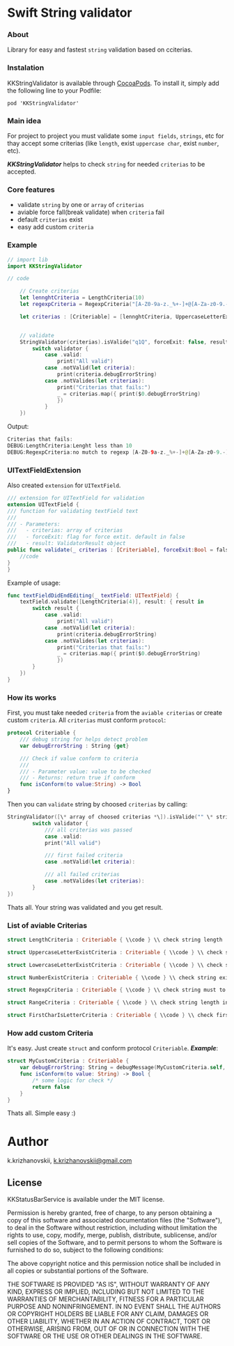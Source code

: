 # Swift String validator

### About
Library for easy and fastest `string` validation based on сciterias.

### Instalation
KKStringValidator is available through [CocoaPods](http://cocoapods.org). To install
it, simply add the following line to your Podfile:

```
pod 'KKStringValidator'
```

### Main idea
For project to project you must validate some `input fields`, `strings`, etc for thay accept some criterias (like `length`, exist `uppercase char`, exist `number`, etc).

***KKStringValidator*** helps to check `string` for needed `criterias` to be accepted.

### Core features
- validate `string` by one or `array` of `criterias`
- aviable force fall(break validate) when `criteria` fail
- default `criterias` exist 
- easy add custom `criteria`



### Example

```swift
// import lib
import KKStringValidator

// code

    // Create criterias
    let lennghtCriteria = LengthCriteria(10)
    let regexpCriteria = RegexpCriteria("[A-Z0-9a-z._%+-]+@[A-Za-z0-9.-]+\\.[A-Za-z]{2,4}")

    let criterias : [Criteriable] = [lennghtCriteria, UppercaseLetterExistCriteria(), LowercaseLetterExistCriteria(), NumberExistCriteria(), regexpCriteria]


    // validate
    StringValidator(criterias).isValide("q1Q", forceExit: false, result: { validator in
        switch validator {
            case .valid:
                print("All valid")
            case .notValid(let criteria):
                print(criteria.debugErrorString)
            case .notValides(let criterias):
                print("Criterias that fails:")
                _ = criterias.map({ print($0.debugErrorString)
                })
            }
    })

```

Output:
```swift
Criterias that fails:
DEBUG:LengthCriteria:Lenght less than 10
DEBUG:RegexpCriteria:no mutch to regexp [A-Z0-9a-z._%+-]+@[A-Za-z0-9.-]+\.[A-Za-z]{2,4}
```
### UITextFieldExtension
Also created `extension` for `UITextField`.

```swift 
/// extension for UITextField for validation
extension UITextField {
/// function for validating textField text
///
/// - Parameters:
///   - criterias: array of criterias
///   - forceExit: flag for force extit. default in false
///   - result: ValidatorResult object
public func validate(_ criterias : [Criteriable], forceExit:Bool = false, result:@escaping (ValidatorResult)->Void) {
    //code
}
}
```

Example of usage:

```swift
func textFieldDidEndEditing(_ textField: UITextField) {
    textField.validate([LengthCriteria(4)], result: { result in
        switch result {
            case .valid:
                print("All valid")
            case .notValid(let criteria):
                print(criteria.debugErrorString)
            case .notValides(let criterias):
                print("Criterias that fails:")
                _ = criterias.map({ print($0.debugErrorString)
                })
        }
    })
}
```

### How its works
First, you must take needed `criteria` from the `aviable criterias` or create custom `criteria`. All `criterias` must conform `protocol`:
```swift
protocol Criteriable {
    /// debug string for helps detect problem
    var debugErrorString : String {get}

    /// Check if value conform to criteria
    ///
    /// - Parameter value: value to be checked
    /// - Returns: return true if conform
    func isConform(to value:String) -> Bool
}
```

Then you can `validate` string by choosed `criterias` by calling:
```swift
StringValidator([\* array of choosed criterias *\]).isValide("" \* string to must be validate *\, forceExit: false, result: { validator in
        switch validator {
            /// all criterias was passed
            case .valid:
            print("All valid")

            /// first failed criteria
            case .notValid(let criteria):

            /// all failed criterias
            case .notValides(let criterias):
        }
})
```

Thats all. Your string was validated and you get result. 


### List of aviable Criterias
```swift
struct LengthCriteria : Criteriable { \\code } \\ check string length

struct UppercaseLetterExistCriteria : Criteriable { \\code } \\ check string contains one or more char in Uppercase

struct LowercaseLetterExistCriteria : Criteriable { \\code } \\ check string contains one or more char in Lowercase

struct NumberExistCriteria : Criteriable { \\code } \\ check string exist one or more numer

struct RegexpCriteria : Criteriable { \\code } \\ check string must to RegExp

struct RangeCriteria : Criteriable { \\code } \\ check string length inside range

struct FirstCharIsLetterCriteria : Criteriable { \\code } \\ check first char is letter and optional check if in uppercase

```


### How add custom Criteria
It's easy.
Just create `struct` and conform protocol `Criteriable`.
***Example***:
```swift
struct MyCustomCriteria : Criteriable {
    var debugErrorString: String = debugMessage(MyCustomCriteria.self, message:"some debug message")
    func isConform(to value: String) -> Bool {
        /* some logic for check */
        return false
    }
}
```
Thats all. Simple easy :)






# Author
k.krizhanovskii, k.krizhanovskii@gmail.com

## License
KKStatusBarService is available under the MIT license. 

Permission is hereby granted, free of charge, to any person obtaining a copy of this software and associated documentation files (the "Software"), to deal in the Software without restriction, including without limitation the rights to use, copy, modify, merge, publish, distribute, sublicense, and/or sell copies of the Software, and to permit persons to whom the Software is furnished to do so, subject to the following conditions:

The above copyright notice and this permission notice shall be included in all copies or substantial portions of the Software.

THE SOFTWARE IS PROVIDED "AS IS", WITHOUT WARRANTY OF ANY KIND, EXPRESS OR IMPLIED, INCLUDING BUT NOT LIMITED TO THE WARRANTIES OF MERCHANTABILITY, FITNESS FOR A PARTICULAR PURPOSE AND NONINFRINGEMENT. IN NO EVENT SHALL THE AUTHORS OR COPYRIGHT HOLDERS BE LIABLE FOR ANY CLAIM, DAMAGES OR OTHER LIABILITY, WHETHER IN AN ACTION OF CONTRACT, TORT OR OTHERWISE, ARISING FROM, OUT OF OR IN CONNECTION WITH THE SOFTWARE OR THE USE OR OTHER DEALINGS IN THE SOFTWARE.

